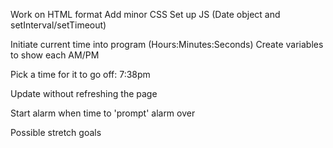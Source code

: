 Work on HTML format
Add minor CSS
Set up JS (Date object and setInterval/setTimeout)

Initiate current time into program
(Hours:Minutes:Seconds)
Create variables to show each
AM/PM

Pick a time for it to go off:
7:38pm

Update without refreshing the page

Start alarm when time to 'prompt' alarm over

Possible stretch goals